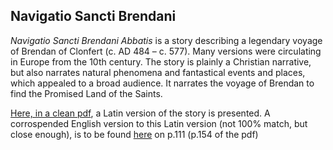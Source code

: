 ## Navigatio Sancti Brendani

*Navigatio Sancti Brendani Abbatis* is a story describing a legendary voyage of Brendan of Clonfert (c. AD 484 – c. 577). Many versions were circulating in Europe from the 10th century. The story is plainly a Christian narrative, but also narrates natural phenomena and fantastical events and places, which appealed to a broad audience. It narrates the voyage of Brendan to find the Promised Land of the Saints.

[Here, in a clean pdf](https://danelh.github.io/latin_blog/src/navigatio%20sancti%20brendani.pdf), a Latin version of the story is presented. A corrospended English version to this Latin version (not 100% match, but close enough), is to be found [here](https://danelh.github.io/latin_blog/src/navigatio%20(English).pdf) on p.111 (p.154 of the pdf)
